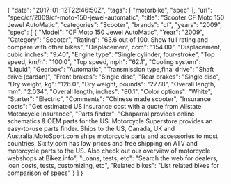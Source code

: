 {
    "date": "2017-01-12T22:46:50Z",
    "tags": [
        "motorbike",
        "spec"
    ],
    "url": "spec\/cf\/2009\/cf-moto-150-jewel-automatic",
    "title": "Scooter CF Moto 150 Jewel AutoMatic",
    "categories": "Scooter",
    "brands": "cf",
    "years": "2009",
    "spec": [
        {
            "Model": "CF Moto 150 Jewel AutoMatic",
            "Year": "2009",
            "Category": "Scooter",
            "Rating": "63.6 out of 100. Show full rating and compare with other bikes",
            "Displacement, ccm": "154.00",
            "Displacement, cubic inches": "9.40",
            "Engine type": "Single cylinder, four-stroke",
            "Top speed, km\/h": "100.0",
            "Top speed, mph": "62.1",
            "Cooling system": "Liquid",
            "Gearbox": "Automatic",
            "Transmission type,final drive": "Shaft drive (cardan)",
            "Front brakes": "Single disc",
            "Rear brakes": "Single disc",
            "Dry weight, kg": "126.0",
            "Dry weight, pounds": "277.8",
            "Overall length, mm": "2.034",
            "Overall length, inches": "80.1",
            "Color options": "White",
            "Starter": "Electric",
            "Comments": "Chinese made scooter",
            "Insurance costs": "Get estimated US insurance cost with a quote from Allstate Motorcycle Insurance",
            "Parts finder": "Chaparral provides online schematics & OEM parts for the US.   Motorcycle Superstore provides an easy-to-use parts finder. Ships to the US, Canada, UK and Australia.MotoSport.com ships motorcycle parts and accessories to most countries.    Sixity.com has low prices and free shipping on ATV and motorcycle parts to the US. Also check out our overview of motorcycle webshops at Bikez.info",
            "Loans, tests, etc": "Search the web for dealers, loan costs, tests, customizing, etc",
            "Related bikes": "List related bikes for comparison of specs"
        }
    ]
}